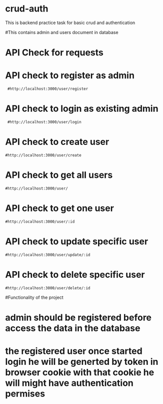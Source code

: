 # crud-auth

This is backend practice task for basic crud and authentication 

#This contains admin and users document in database 

# API Check for requests 
  # API check to register as admin 
     #http://localhost:3000/user/register 
  # API check to login as existing admin 
     #http://localhost:3000/user/login 
  # API check to create user 
    #http://localhost:3000/user/create
  # API check to get all users 
    #http://localhost:3000/user/
  # API check to get one user 
    #http://localhost:3000/user/:id 
  # API check to update specific user 
    #http://localhost:3000/user/update/:id 
  # API check to delete specific user 
    #http://localhost:3000/user/delete/:id 

#Functionality of the project 

# admin should be registered before access the data in the database 
# the registered user once started login he will be generted by token in browser cookie with that cookie he will might have authentication permises 

